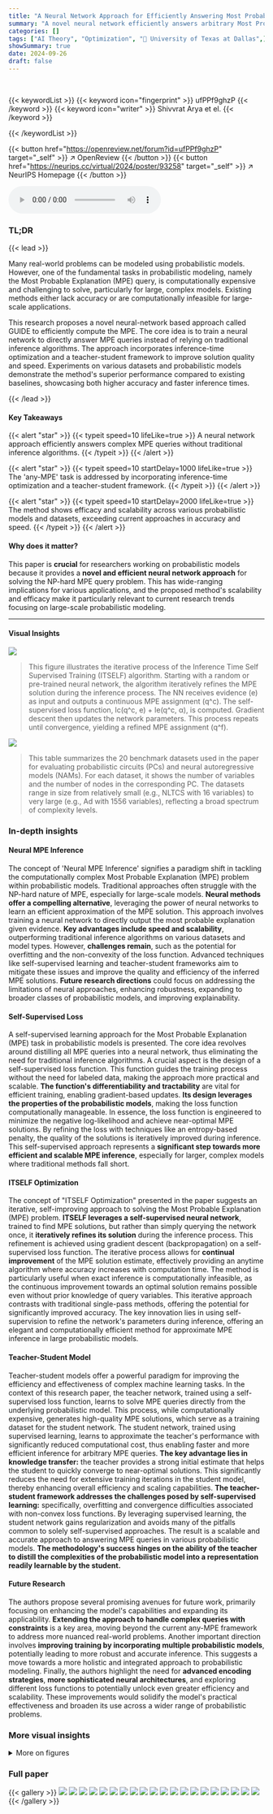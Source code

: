 ```yaml
---
title: "A Neural Network Approach for Efficiently Answering Most Probable Explanation Queries in Probabilistic Models"
summary: "A novel neural network efficiently answers arbitrary Most Probable Explanation (MPE) queries in large probabilistic models, eliminating the need for slow inference algorithms."
categories: []
tags: ["AI Theory", "Optimization", "🏢 University of Texas at Dallas",]
showSummary: true
date: 2024-09-26
draft: false
---
```


<br>

{{< keywordList >}}
{{< keyword icon="fingerprint" >}} ufPPf9ghzP {{< /keyword >}}
{{< keyword icon="writer" >}} Shivvrat Arya et el. {{< /keyword >}}
 
{{< /keywordList >}}

{{< button href="https://openreview.net/forum?id=ufPPf9ghzP" target="_self" >}}
↗ OpenReview
{{< /button >}}
{{< button href="https://neurips.cc/virtual/2024/poster/93258" target="_self" >}}
↗ NeurIPS Homepage
{{< /button >}}


<audio controls>
    <source src="https://ai-paper-reviewer.com/ufPPf9ghzP/podcast.wav" type="audio/wav">
    Your browser does not support the audio element.
</audio>


### TL;DR


{{< lead >}}

Many real-world problems can be modeled using probabilistic models. However, one of the fundamental tasks in probabilistic modeling, namely the Most Probable Explanation (MPE) query, is computationally expensive and challenging to solve, particularly for large, complex models.  Existing methods either lack accuracy or are computationally infeasible for large-scale applications.

This research proposes a novel neural-network based approach called GUIDE to efficiently compute the MPE.  The core idea is to train a neural network to directly answer MPE queries instead of relying on traditional inference algorithms. The approach incorporates inference-time optimization and a teacher-student framework to improve solution quality and speed.  Experiments on various datasets and probabilistic models demonstrate the method's superior performance compared to existing baselines, showcasing both higher accuracy and faster inference times.

{{< /lead >}}


#### Key Takeaways

{{< alert "star" >}}
{{< typeit speed=10 lifeLike=true >}} A neural network approach efficiently answers complex MPE queries without traditional inference algorithms. {{< /typeit >}}
{{< /alert >}}

{{< alert "star" >}}
{{< typeit speed=10 startDelay=1000 lifeLike=true >}} The 'any-MPE' task is addressed by incorporating inference-time optimization and a teacher-student framework. {{< /typeit >}}
{{< /alert >}}

{{< alert "star" >}}
{{< typeit speed=10 startDelay=2000 lifeLike=true >}} The method shows efficacy and scalability across various probabilistic models and datasets, exceeding current approaches in accuracy and speed. {{< /typeit >}}
{{< /alert >}}

#### Why does it matter?
This paper is **crucial** for researchers working on probabilistic models because it provides a **novel and efficient neural network approach** for solving the NP-hard MPE query problem. This has wide-ranging implications for various applications, and the proposed method's scalability and efficacy make it particularly relevant to current research trends focusing on large-scale probabilistic modeling.

------
#### Visual Insights



![](https://ai-paper-reviewer.com/ufPPf9ghzP/figures_4_1.jpg)

> This figure illustrates the iterative process of the Inference Time Self Supervised Training (ITSELF) algorithm. Starting with a random or pre-trained neural network, the algorithm iteratively refines the MPE solution during the inference process.  The NN receives evidence (e) as input and outputs a continuous MPE assignment (q^c). The self-supervised loss function, lc(q^c, e) + le(q^c, α), is computed. Gradient descent then updates the network parameters.  This process repeats until convergence, yielding a refined MPE assignment (q^f).





![](https://ai-paper-reviewer.com/ufPPf9ghzP/tables_14_1.jpg)

> This table summarizes the 20 benchmark datasets used in the paper for evaluating probabilistic circuits (PCs) and neural autoregressive models (NAMs).  For each dataset, it shows the number of variables and the number of nodes in the corresponding PC.  The datasets range in size from relatively small (e.g., NLTCS with 16 variables) to very large (e.g., Ad with 1556 variables), reflecting a broad spectrum of complexity levels.





### In-depth insights


#### Neural MPE Inference
The concept of 'Neural MPE Inference' signifies a paradigm shift in tackling the computationally complex Most Probable Explanation (MPE) problem within probabilistic models.  Traditional approaches often struggle with the NP-hard nature of MPE, especially for large-scale models.  **Neural methods offer a compelling alternative**, leveraging the power of neural networks to learn an efficient approximation of the MPE solution.  This approach involves training a neural network to directly output the most probable explanation given evidence.  **Key advantages include speed and scalability**, outperforming traditional inference algorithms on various datasets and model types.  However, **challenges remain**, such as the potential for overfitting and the non-convexity of the loss function.  Advanced techniques like self-supervised learning and teacher-student frameworks aim to mitigate these issues and improve the quality and efficiency of the inferred MPE solutions.  **Future research directions** could focus on addressing the limitations of neural approaches, enhancing robustness, expanding to broader classes of probabilistic models, and improving explainability.

#### Self-Supervised Loss
A self-supervised learning approach for the Most Probable Explanation (MPE) task in probabilistic models is presented.  The core idea revolves around distilling all MPE queries into a neural network, thus eliminating the need for traditional inference algorithms. A crucial aspect is the design of a self-supervised loss function. This function guides the training process without the need for labeled data, making the approach more practical and scalable.  **The function's differentiability and tractability** are vital for efficient training, enabling gradient-based updates.  **Its design leverages the properties of the probabilistic models**, making the loss function computationally manageable.  In essence, the loss function is engineered to minimize the negative log-likelihood and achieve near-optimal MPE solutions.  By refining the loss with techniques like an entropy-based penalty, the quality of the solutions is iteratively improved during inference. This self-supervised approach represents a **significant step towards more efficient and scalable MPE inference**, especially for larger, complex models where traditional methods fall short.

#### ITSELF Optimization
The concept of "ITSELF Optimization" presented in the paper suggests an iterative, self-improving approach to solving the Most Probable Explanation (MPE) problem.  **ITSELF leverages a self-supervised neural network**, trained to find MPE solutions, but rather than simply querying the network once, it **iteratively refines its solution** during the inference process. This refinement is achieved using gradient descent (backpropagation) on a self-supervised loss function.  The iterative process allows for **continual improvement** of the MPE solution estimate, effectively providing an anytime algorithm where accuracy increases with computation time. The method is particularly useful when exact inference is computationally infeasible, as the continuous improvement towards an optimal solution remains possible even without prior knowledge of query variables.  This iterative approach contrasts with traditional single-pass methods, offering the potential for significantly improved accuracy. The key innovation lies in using self-supervision to refine the network's parameters during inference, offering an elegant and computationally efficient method for approximate MPE inference in large probabilistic models.

#### Teacher-Student Model
Teacher-student models offer a powerful paradigm for improving the efficiency and effectiveness of complex machine learning tasks.  In the context of this research paper, the teacher network, trained using a self-supervised loss function, learns to solve MPE queries directly from the underlying probabilistic model. This process, while computationally expensive, generates high-quality MPE solutions, which serve as a training dataset for the student network. The student network, trained using supervised learning, learns to approximate the teacher's performance with significantly reduced computational cost, thus enabling faster and more efficient inference for arbitrary MPE queries.  **The key advantage lies in knowledge transfer:** the teacher provides a strong initial estimate that helps the student to quickly converge to near-optimal solutions. This significantly reduces the need for extensive training iterations in the student model, thereby enhancing overall efficiency and scaling capabilities.  **The teacher-student framework addresses the challenges posed by self-supervised learning:** specifically, overfitting and convergence difficulties associated with non-convex loss functions. By leveraging supervised learning, the student network gains regularization and avoids many of the pitfalls common to solely self-supervised approaches. The result is a scalable and accurate approach to answering MPE queries in various probabilistic models. **The methodology's success hinges on the ability of the teacher to distill the complexities of the probabilistic model into a representation readily learnable by the student.**

#### Future Research
The authors propose several promising avenues for future work, primarily focusing on enhancing the model's capabilities and expanding its applicability.  **Extending the approach to handle complex queries with constraints** is a key area, moving beyond the current any-MPE framework to address more nuanced real-world problems.  Another important direction involves **improving training by incorporating multiple probabilistic models**, potentially leading to more robust and accurate inference.  This suggests a move towards a more holistic and integrated approach to probabilistic modeling.  Finally, the authors highlight the need for **advanced encoding strategies**, **more sophisticated neural architectures**, and exploring different loss functions to potentially unlock even greater efficiency and scalability.  These improvements would solidify the model's practical effectiveness and broaden its use across a wider range of probabilistic problems.


### More visual insights

<details>
<summary>More on figures
</summary>


![](https://ai-paper-reviewer.com/ufPPf9ghzP/figures_7_1.jpg)

> This contingency table summarizes the performance comparison between different MPE methods (MAX, ML, Seq, SSMP, GUIDE, SSMP+ITSELF, GUIDE+ITSELF) across various probabilistic models (PCs, NAMs, PGMs). Each cell (i, j) indicates how often method i outperformed method j in terms of average log-likelihood scores over 120 test datasets.  Darker blue shades signify frequent wins for the row method, while darker red shades indicate more wins for the column method. The results visually demonstrate the effectiveness of the proposed ITSELF inference strategy, particularly when combined with the GUIDE training approach.


![](https://ai-paper-reviewer.com/ufPPf9ghzP/figures_7_2.jpg)

> This figure presents contingency tables that compare the performance of different MPE (Most Probable Explanation) methods across various probabilistic models (PMs). The rows represent different methods, including polynomial-time baselines (MAX, ML, Seq) and the neural network-based methods proposed in the paper (SSMP, GUIDE, SSMP+ITSELF, GUIDE+ITSELF). The columns also represent different methods. Each cell (i, j) in a table shows how often (out of 120) method i outperformed method j based on average log-likelihood scores. A darker shade indicates a higher frequency of method i outperforming method j. The figure contains four sub-figures (a, b, c, d), each focusing on a specific type of probabilistic model: (a) Probabilistic Circuits (PCs), (b) PCs with Hill Climbing, (c) Neural Autoregressive Models (NAMs), and (d) Probabilistic Graphical Models (PGMs).


![](https://ai-paper-reviewer.com/ufPPf9ghzP/figures_7_3.jpg)

> This figure presents a comparison of different methods for solving the Most Probable Explanation (MPE) task across various probabilistic models (PMs).  It shows contingency tables visualizing the frequency with which each method outperforms others in terms of log-likelihood scores. The PMs include Probabilistic Circuits (PCs), Neural Autoregressive Models (NAMs), and Probabilistic Graphical Models (PGMs).  The methods being compared are various baselines along with the proposed methods (SSMP, GUIDE, ITSELF) for solving the MPE problem. Darker blue shades indicate that a given method in a row frequently outperforms the method in the corresponding column, while darker red shades suggest the opposite.


![](https://ai-paper-reviewer.com/ufPPf9ghzP/figures_8_1.jpg)

> This figure presents two heatmaps visualizing the percentage difference in mean log-likelihood scores between the proposed GUIDE + ITSELF method and the MAX baseline across various datasets and query ratios. The top heatmap shows results for Probabilistic Circuits (PCs), while the bottom heatmap shows results for Neural Autoregressive Models (NAMs). Each cell in the heatmaps represents the percentage difference calculated as 100 * (ll_nn - ll_max) / |ll_max|, where ll_nn is the mean log-likelihood score of GUIDE + ITSELF, and ll_max is the mean log-likelihood score of the MAX baseline. Green cells indicate that GUIDE + ITSELF outperforms MAX. Darker shades of green represent larger performance gains.


![](https://ai-paper-reviewer.com/ufPPf9ghzP/figures_8_2.jpg)

> This figure presents two heatmaps visualizing the percentage difference in mean log-likelihood (LL) scores between the proposed GUIDE+ITSELF method and the MAX baseline for Probabilistic Circuits (PCs) and Neural Autoregressive Models (NAMs).  The x-axis represents the query ratio, and the y-axis shows various datasets. Green cells indicate datasets where GUIDE+ITSELF outperforms MAX, while darker shades of green correspond to larger performance gains. The top heatmap displays results for PCs, and the bottom heatmap displays results for NAMs.


![](https://ai-paper-reviewer.com/ufPPf9ghzP/figures_16_1.jpg)

> This figure shows the negative log-likelihood (NLL) loss across different iterations of the ITSELF algorithm for Neural Autoregressive Models (NAMs) on the DNA dataset with a query ratio of 0.5.  Different lines represent different pre-trained models: Random (with and without 1 layer), SSMP (with and without 1 layer), and GUIDE (with and without 1 layer). The left panel displays the overall loss curve for all 1000 iterations. The right panel shows zoomed-in views of the first 200 iterations and the last 200 iterations, highlighting the convergence behavior of different models. The purpose is to demonstrate the impact of different pre-training methods on the performance of ITSELF in refining the MPE solution over time.


![](https://ai-paper-reviewer.com/ufPPf9ghzP/figures_16_2.jpg)

> This figure analyzes the performance of ITSELF (Inference Time Self-Supervised Training) across various pre-trained models for Neural Autoregressive Models (NAMs) on the DNA dataset with a query ratio of 0.9.  It shows how the negative log-likelihood loss changes over 1000 ITSELF iterations.  Different lines represent different pre-training methods: Random (with and without one hidden layer), SSMP (supervised and self-supervised), and GUIDE (teacher-student).  The subplots provide zoomed-in views of the loss curves during the initial and final 200 iterations for better understanding.  The purpose is to demonstrate the effectiveness of different pre-training methods on the convergence behavior and final loss value of ITSELF.


![](https://ai-paper-reviewer.com/ufPPf9ghzP/figures_16_3.jpg)

> This figure visualizes the performance of the ITSELF algorithm across various pre-trained models (random, SSMP, and GUIDE) for Neural Autoregressive Models (NAMs) on the DNA dataset with a query ratio of 0.9.  The main plot shows the negative log-likelihood loss over 1000 iterations of ITSELF. The zoomed-in plots on the right illustrate the convergence behavior in the initial and final 200 iterations.  Different lines represent different model initializations and architectures (LR represents Logistic Regression). The goal is to demonstrate the effect of different pre-training methods on the convergence speed and final loss achieved by ITSELF.


![](https://ai-paper-reviewer.com/ufPPf9ghzP/figures_17_1.jpg)

> This figure displays the negative log-likelihood (NLL) loss values over 1000 iterations of the ITSELF algorithm for different pre-trained models applied to the RCV-1 dataset. The models used are trained with either supervised learning (GUIDE) or self-supervised learning (SSMP) and have 1 or 3 hidden layers. In addition to the models with pre-training, results for the randomly initialized models are also shown.  The plot shows the significant impact of pre-training methods (GUIDE and SSMP) on improving the results of the algorithm's convergence to a lower loss compared to a randomly initialized model.


![](https://ai-paper-reviewer.com/ufPPf9ghzP/figures_17_2.jpg)

> The figure shows the results of applying the ITSELF algorithm (Inference Time Self Supervised Training) on the RCV-1 dataset with a query ratio of 0.5. Different pre-trained models (Random, SSMP, GUIDE) were used as initializations for the network. The x-axis represents the number of iterations, while the y-axis shows the negative log-likelihood (NLL) loss. The plot visually compares the convergence speed and final NLL loss achieved by each model. The zoomed-in plots emphasize the behavior in the early and late stages of training.


![](https://ai-paper-reviewer.com/ufPPf9ghzP/figures_17_3.jpg)

> This figure presents a detailed analysis of the ITSELF (Inference Time Self-Supervised Training) loss across various pre-trained models for Neural Autoregressive Models (NAMs) on the RCV-1 dataset.  The x-axis represents the number of ITSELF iterations, and the y-axis shows the negative log-likelihood (NLL) score.  Different lines represent different pre-training methods (Random, SSMP, GUIDE) combined with different numbers of neural network layers (LR indicating Logistic Regression). The main plot shows the overall loss during ITSELF iterations, while the inset shows the zoomed-in loss at both the beginning and the end of iterations.  This visualization aids in comparing the convergence behaviors and the final loss values achieved by different pre-training methods.


![](https://ai-paper-reviewer.com/ufPPf9ghzP/figures_18_1.jpg)

> This figure illustrates the performance of the ITSELF algorithm across different pre-trained models for Neural Autoregressive Models (NAMs) on the Reuters-52 dataset with a query ratio of 0.9.  The x-axis represents the number of ITSELF iterations, and the y-axis shows the negative log-likelihood (NLL) score. Lower NLL scores indicate better model performance.  The plot shows the loss curves for models initialized randomly (with and without additional layers) and models pre-trained using SSMP and GUIDE (again with and without additional layers).  The zoomed-in plots at the lower right show the loss convergence behaviour in the early and later stages of training.


![](https://ai-paper-reviewer.com/ufPPf9ghzP/figures_18_2.jpg)

> The figure shows the negative log-likelihood loss values over 1000 iterations of the ITSELF algorithm for PCs on the Reuters-52 dataset with a query ratio of 0.9.  Multiple lines represent different model initializations: random initialization with logistic regression (Random, LR), random initialization with varying numbers of neural network hidden layers (Random, NN-1, -2, -3 layers), self-supervised training with logistic regression (SSMP, LR), self-supervised training with varying numbers of neural network hidden layers (SSMP, NN-1, -2, -3 layers), guided iterative dual learning with logistic regression (GUIDE, LR), and guided iterative dual learning with varying numbers of neural network hidden layers (GUIDE, NN-1, -2, -3 layers). The plot helps visualize how different initialization methods affect the convergence speed and final loss achieved by ITSELF.


![](https://ai-paper-reviewer.com/ufPPf9ghzP/figures_18_3.jpg)

> This figure presents a detailed analysis of the ITSELF (Inference Time Self-Supervised Training) loss across various pre-trained models for Probabilistic Circuits (PCs) on the Reuters-52 dataset with a query ratio of 0.9.  The plot displays the negative log-likelihood (NLL) loss over 1000 iterations of ITSELF.  Multiple lines represent different model initializations: Random (with and without layer-wise training), SSMP (Self-Supervised MPE in PCs), and GUIDE (Guided Iterative Dual Learning with Self-supervised Teacher).  The subplots provide zoomed-in views of the initial and final 200 iterations to highlight the convergence behavior of each method.


![](https://ai-paper-reviewer.com/ufPPf9ghzP/figures_19_1.jpg)

> This figure shows the analysis of the ITSELF loss across different pre-trained models for Neural Autoregressive Models (NAMs) on the DNA dataset with a query ratio of 0.5.  The x-axis represents the number of ITSELF iterations, and the y-axis represents the negative log-likelihood (NLL) score.  Lower NLL scores indicate better performance. The plot shows the performance of models initialized with random parameters, SSMP, and GUIDE.  Each model is tested with two different neural network architectures, one with a single hidden layer and another with a single linear layer for comparison.


![](https://ai-paper-reviewer.com/ufPPf9ghzP/figures_19_2.jpg)

> The figure shows the negative log-likelihood loss for different neural network models trained with various initialization methods (random, SSMP, GUIDE) on the DNA dataset with a query ratio of 0.9.  Each line represents a different initialization method and network architecture (LR: Logistic Regression, NN-1 layers: Neural Network with one hidden layer). The x-axis shows the number of ITSELF iterations, while the y-axis shows the loss.  The zoomed-in sections highlight the initial and final phases of training to better visualize the convergence behavior of different models.  The plot demonstrates the efficacy and scalability of the approach using self-supervised loss.


![](https://ai-paper-reviewer.com/ufPPf9ghzP/figures_19_3.jpg)

> The figure shows the analysis of ITSELF loss across various pre-trained models for PCs on the Netflix dataset at a query ratio of 0.9. The x-axis represents the number of iterations, while the y-axis represents the negative log-likelihood (NLL) score. Different colored lines represent the different models trained using various methods such as random initialization, SSMP, and GUIDE, each with and without using 1 layer neural networks. The zoomed in plots for iterations 0-200 and 900-1000 are also shown. The graph helps in comparing performance of different models and training methods based on the convergence speed and loss values.


![](https://ai-paper-reviewer.com/ufPPf9ghzP/figures_20_1.jpg)

> The figure shows the loss curves obtained by applying ITSELF (Inference Time Self-Supervised Training) with different pre-trained models for PCs on the WebKB dataset with a query ratio of 0.1. The pre-trained models used are Random, SSMP, and GUIDE, each with and without an additional hidden layer. The plot shows the negative log-likelihood loss over 1000 iterations. In the zoomed in plots, the loss curves are very close for iterations 900-1000, and GUIDE, LR achieves better performance compared to others.


![](https://ai-paper-reviewer.com/ufPPf9ghzP/figures_20_2.jpg)

> This figure analyzes the performance of the ITSELF algorithm across different pre-trained models (Random, SSMP, and GUIDE) for Neural Autoregressive Models (NAMs) on the WebKB dataset with a query ratio of 0.5.  The x-axis represents the number of ITSELF iterations, and the y-axis shows the negative log-likelihood (NLL) score. Lower NLL scores indicate better model performance. The figure shows that models pre-trained using GUIDE generally converge to a lower loss compared to other models, demonstrating its effectiveness in improving the initialization point for ITSELF.  The zoomed-in plots for both early and later iterations showcase this difference in performance.


![](https://ai-paper-reviewer.com/ufPPf9ghzP/figures_20_3.jpg)

> The figure shows the negative log-likelihood loss values over 1000 ITSELF iterations for PCs on the WebKB dataset with a query ratio of 0.5.  Multiple lines represent different model pre-training methods (Random, SSMP, GUIDE) and whether or not a single or multiple hidden layers were used. The plot allows for a comparison of the convergence speed and final loss values across various initialization strategies.


![](https://ai-paper-reviewer.com/ufPPf9ghzP/figures_21_1.jpg)

> This figure displays the negative log-likelihood loss (NLL) over 1000 iterations of ITSELF for different pre-trained models on the DNA dataset.  The query ratio is 0.5. The models were pre-trained using random initialization, SSMP, and GUIDE, each with different numbers of layers. The subplots provide zoomed-in views on the first 200 and last 200 iterations.  The results showcase the impact of different pre-training methods on the convergence rate and final loss achieved during the ITSELF optimization process.


![](https://ai-paper-reviewer.com/ufPPf9ghzP/figures_21_2.jpg)

> The figure shows the loss curves of ITSELF across various pre-trained models for Neural Autoregressive Models (NAMs) on the DNA dataset at a query ratio of 0.9.  It compares different initialization methods (Random, SSMP, GUIDE) with and without an additional layer in the NN architecture. The plot illustrates the negative log likelihood (NLL) loss over 1000 iterations of ITSELF. The zoomed-in subplots highlight the initial and final 200 iterations of the loss convergence. This allows a detailed analysis of convergence behavior for each initialization strategy and helps understand the effect of the added NN layer on the optimization process.


![](https://ai-paper-reviewer.com/ufPPf9ghzP/figures_21_3.jpg)

> The figure shows the results of applying the ITSELF algorithm to various pre-trained models for Probabilistic Circuits (PCs) on the Audio dataset.  The x-axis represents the number of iterations of the ITSELF algorithm, and the y-axis represents the negative log-likelihood (NLL) score, a measure of model performance. Different lines represent different pre-trained models, each with various numbers of hidden layers and using different training methods (Random, SSMP, GUIDE). The plot helps visualize the convergence behavior of each model during the inference-time optimization process.  The goal is to observe how quickly and effectively each model converges to a low NLL score (indicating improved MPE solution accuracy). The zoomed-in subplots offer greater detail during the initial and final phases of the optimization process.


![](https://ai-paper-reviewer.com/ufPPf9ghzP/figures_22_1.jpg)

> This figure analyzes the performance of the ITSELF algorithm (Inference Time Self-Supervised Training) for PCs on the DNA dataset with a query ratio of 0.5. It compares the loss across different pre-trained models: Random (with and without additional layers), SSMP (Self-Supervised MPE in PCs, with and without additional layers), and GUIDE (Guided Iterative Dual Learning with Self-supervised Teacher, with and without additional layers). The x-axis represents the number of ITSELF iterations, and the y-axis represents the negative log-likelihood (NLL) score. Lower NLL scores indicate better model performance. The figure shows the loss curves for each model, allowing for a comparison of their convergence behavior and final performance.


![](https://ai-paper-reviewer.com/ufPPf9ghzP/figures_22_2.jpg)

> The figure shows the negative log-likelihood loss for different pre-trained models (random, SSMP, and GUIDE) on the Netflix dataset with a query ratio of 0.7. Each line represents a different model architecture and training method. The x-axis represents the number of ITSELF iterations, and the y-axis represents the negative log-likelihood score.  The plot includes zoomed-in views of the loss for both early and late iterations, illustrating the convergence behavior of different initialization strategies. Lower NLL scores are better.


![](https://ai-paper-reviewer.com/ufPPf9ghzP/figures_22_3.jpg)

> The figure shows the Negative Log Likelihood (NLL) scores over 1000 iterations of the ITSELF algorithm for PCs on the Netflix dataset with a query ratio of 0.9.  Different lines represent different model initialization strategies, including random initialization with and without one hidden layer, SSMP (Self-Supervised learning based MMAP solver for PCs) pre-training with and without one hidden layer, and GUIDE (GUided Iterative Dual LEarning with Self-supervised Teacher) pre-training with and without one hidden layer. The plot allows for a comparison of the convergence behavior of different model training methods, and demonstrates how the various initialization methods affect the starting point and speed of convergence of the ITSELF algorithm.


![](https://ai-paper-reviewer.com/ufPPf9ghzP/figures_23_1.jpg)

> The figure shows the negative log-likelihood loss values over 1000 iterations of the ITSELF algorithm for different pre-trained models (random, SSMP, and GUIDE) on the Netflix dataset with a query ratio of 0.9.  The loss values represent the quality of MPE solutions obtained at each iteration using a neural network with one hidden layer. The plot includes zoomed-in sections for the initial and final 200 iterations to show details of the loss convergence behavior. The results highlight how the choice of pre-training affects the loss convergence during the inference optimization process.


![](https://ai-paper-reviewer.com/ufPPf9ghzP/figures_23_2.jpg)

> The figure illustrates the convergence behavior of the ITSELF algorithm across different pre-trained models (Random, SSMP, and GUIDE) for Neural Autoregressive Models (NAMs) on the Netflix dataset with a query ratio of 0.7.  It shows how the negative log-likelihood loss decreases over 1000 iterations.  The different lines represent different model initializations, demonstrating the impact of pre-training on the efficiency and effectiveness of ITSELF.


![](https://ai-paper-reviewer.com/ufPPf9ghzP/figures_23_3.jpg)

> The figure shows the result of applying the ITSELF algorithm for different pre-trained models on the Netflix dataset with a query ratio of 0.9.  The plot illustrates the negative log-likelihood loss across 1000 iterations of the ITSELF optimization.  Different lines represent different model initializations: random with linear regression, random with a neural network of 1 layer, SSMP pre-trained with linear regression, SSMP pre-trained with a neural network of 1 layer, GUIDE pre-trained with linear regression and GUIDE pre-trained with a neural network of 1 layer. The plot shows how the loss converges for each initialization method, with a focus on the difference between self-supervised (SSMP) and teacher-student (GUIDE) pre-training methods.


![](https://ai-paper-reviewer.com/ufPPf9ghzP/figures_24_1.jpg)

> The figure displays the analysis of ITSELF loss across various pre-trained models for Probabilistic Circuits (PCs) on the DNA dataset at a query ratio of 0.1.  It shows the negative log-likelihood (NLL) score plotted against the number of iterations. Multiple lines represent different model initializations (Random, SSMP, GUIDE) and network architectures (LR, 1-3 layers). The plot illustrates how the loss converges over iterations for each model, demonstrating the effectiveness of the ITSELF optimization technique for different model initializations and architectures. A zoomed-in portion provides a clearer view of the loss convergence in the later iterations.


![](https://ai-paper-reviewer.com/ufPPf9ghzP/figures_24_2.jpg)

> The figure shows the analysis of ITSELF loss across various pre-trained models for PCs on the DNA dataset at a query ratio of 0.3.  It displays the negative log-likelihood (NLL) score on the y-axis versus the number of iterations on the x-axis. Multiple lines represent different pre-training methods (Random, SSMP, GUIDE), each with different numbers of layers in the neural network architecture. The plot illustrates how each model's loss decreases over the iterations of ITSELF (Inference Time Self Supervised Training). The zoomed in plots in the right panel show the detailed performance in early and late stages of the ITSELF iterations.


![](https://ai-paper-reviewer.com/ufPPf9ghzP/figures_25_1.jpg)

> This figure displays the negative log-likelihood loss values over 1000 iterations of ITSELF for different pre-trained models on the DNA dataset with a query ratio of 0.5.  The models are categorized by pre-training method (Random, SSMP, GUIDE) and number of layers in the neural network architecture. The plot shows how the loss changes with each iteration of the ITSELF algorithm, indicating the convergence behavior of each model. It demonstrates the impact of pre-training strategies (Random, Self-Supervised, and Teacher-Student) and network architectures on the optimization process of ITSELF.


![](https://ai-paper-reviewer.com/ufPPf9ghzP/figures_25_2.jpg)

> The figure shows the performance of ITSELF (Inference Time Self-Supervised Training) across various pre-trained models for Probabilistic Circuits (PCs) on the DNA dataset with a query ratio of 0.5.  The x-axis represents the number of ITSELF iterations, and the y-axis represents the negative log-likelihood (NLL) score. Lower NLL scores indicate better performance.  The plot compares different initialization methods: random initialization with and without different numbers of hidden layers in the neural network, as well as models pre-trained using SSMP (Self-Supervised MPE for PCs) and GUIDE (Guided Iterative Dual Learning with Self-supervised Teacher). The plot visually demonstrates how the different initialization methods impact the convergence speed and final NLL score achieved by ITSELF during inference.


![](https://ai-paper-reviewer.com/ufPPf9ghzP/figures_25_3.jpg)

> This figure shows the result of applying the ITSELF algorithm to various pre-trained models for Probabilistic Circuits (PCs) on the DNA dataset with a query ratio of 0.9.  The x-axis represents the number of iterations of the ITSELF algorithm, and the y-axis shows the negative log-likelihood (NLL) score, a measure of model accuracy. Different lines represent different pre-training methods (Random, SSMP, GUIDE) and different network architectures (LR, NN with 1-3 layers).  The plots showcase how different initialization strategies impact convergence speed and final loss values.


![](https://ai-paper-reviewer.com/ufPPf9ghzP/figures_26_1.jpg)

> The figure shows the negative log-likelihood loss values over 1000 iterations of the ITSELF algorithm for various pre-trained models on the RCV-1 dataset with a query ratio of 0.1. The models include those initialized randomly (with and without using neural networks with varying numbers of layers), those pre-trained using the SSMP method, and those pre-trained using the GUIDE method.  The plot allows one to visualize and compare the convergence behavior of different initialization strategies in terms of achieving lower loss values (better performance) during the inference process. The zoomed-in plots highlight the convergence behavior during the initial (0-200 iterations) and final (900-1000 iterations) stages of the ITSELF inference process.


![](https://ai-paper-reviewer.com/ufPPf9ghzP/figures_26_2.jpg)

> The figure displays the negative log-likelihood loss across 1000 ITSELF iterations for different pre-trained models on the RCV-1 dataset with a query ratio of 0.3.  Each line represents a different model, showing the convergence of the loss function over time for various initialization strategies (Random, SSMP, GUIDE). The plots are split into three parts, the main plot shows the entire training process; while the smaller plots zoom into the start and end of the training, respectively, illustrating the behavior of the models at various stages of learning.


![](https://ai-paper-reviewer.com/ufPPf9ghzP/figures_26_3.jpg)

> This figure shows the negative log-likelihood loss across iterations of ITSELF for various pre-trained models (Random, SSMP, GUIDE) applied to NAMs on the DNA dataset with a query ratio of 0.5.  The plot demonstrates how the loss changes as the model iteratively refines the MPE solution using inference-time self-supervised training (ITSELF). The different lines represent the performance of different pre-training strategies and network architectures (using linear regression or neural networks with varying numbers of layers).  The zoomed-in sub-plots offer a detailed view of the initial and final iterations, highlighting the convergence behavior of each approach.


![](https://ai-paper-reviewer.com/ufPPf9ghzP/figures_27_1.jpg)

> This figure shows the results of applying the Inference Time Self Supervised Training (ITSELF) algorithm to different pre-trained models for Probabilistic Circuits (PCs) on the DNA dataset.  The x-axis represents the number of ITSELF iterations, and the y-axis shows the negative log-likelihood loss. Different colored lines represent different pre-training methods (random initialization, SSMP, and GUIDE) and different network architectures (varying number of layers). The smaller zoomed plots on the right show the initial and later stages of the loss curves, highlighting convergence trends. This helps illustrate how different pre-training methods impact the speed and efficiency of achieving low loss in the ITSELF optimization.


![](https://ai-paper-reviewer.com/ufPPf9ghzP/figures_27_2.jpg)

> The figure shows the analysis of ITSELF loss across various pre-trained models for PCs on the DNA dataset at a query ratio of 0.9.  The plot shows how the negative log-likelihood (NLL) loss changes over 1000 ITSELF iterations.  The different lines represent different model training methods, such as using random initialization, SSMP (Self-Supervised MPE solver for PCs), and GUIDE (Guided Iterative Dual LEarning with Self-supervised Teacher).  The subplots zoom into the first 200 and last 200 iterations to show details of convergence behavior. The plot provides a visual comparison of different training methods' impact on the MPE task performance, specifically focusing on loss convergence within the ITSELF iterative optimization.


![](https://ai-paper-reviewer.com/ufPPf9ghzP/figures_27_3.jpg)

> This figure presents a detailed analysis of the ITSELF (Inference Time Self-Supervised Training) loss across various pre-trained models for Probabilistic Circuits (PCs) on the Reuters-52 dataset at a query ratio of 0.9.  The plot shows the negative log-likelihood loss (NLL) over 1000 iterations for different model initializations: random initialization with and without different numbers of hidden layers (1,2,3), SSMP (Self-Supervised MPE task) pre-training with different numbers of hidden layers, and GUIDE (Guided Iterative Dual Learning) pre-training with different numbers of hidden layers.  The zoomed-in insets highlight the behavior of the models in the early and later iterations of the training process. This helps in understanding the convergence speed and stability of different methods under various training initializations.


![](https://ai-paper-reviewer.com/ufPPf9ghzP/figures_28_1.jpg)

> This figure displays the negative log-likelihood loss values for different model initialization methods across 1000 ITSELF iterations.  The x-axis represents the number of iterations, and the y-axis shows the negative log-likelihood loss.  The plot shows that the models pre-trained with the proposed GUIDE method tend to converge faster and to lower loss values compared to those initialized randomly or using the SSMP approach. The zoomed-in insets highlight the initial iterations and final convergence behavior for each training method. 


![](https://ai-paper-reviewer.com/ufPPf9ghzP/figures_28_2.jpg)

> The figure shows the Negative Log Likelihood (NLL) scores over 1000 iterations of ITSELF for different pre-trained models on the Reuters-52 dataset with a query ratio of 0.9.  The models include those with random initialization, pre-trained using SSMP (self-supervised learning), and pre-trained using GUIDE (a teacher-student approach).  Different numbers of hidden layers (1, 2, and 3) are also shown for the neural network models. The plot illustrates how the loss converges over time for each model, providing insight into their training and optimization effectiveness.


![](https://ai-paper-reviewer.com/ufPPf9ghzP/figures_28_3.jpg)

> The figure visualizes the performance of the ITSELF algorithm across different pre-trained models for PCs on the Reuters-52 dataset with a query ratio of 0.9.  It shows how the negative log-likelihood loss changes over 1000 iterations of ITSELF, comparing the performance of models initialized randomly, with SSMP (Self-Supervised MPE), and with GUIDE (Guided Iterative Dual Learning).  Different line colors represent models trained with varying numbers of layers (1-3) within the neural network architecture.


![](https://ai-paper-reviewer.com/ufPPf9ghzP/figures_29_1.jpg)

> This figure shows the negative log-likelihood loss for different PC models across 1000 iterations of ITSELF optimization.  The models used include those initialized with various training methods: Random, SSMP, and GUIDE, and each with different numbers of hidden layers (1, 2, or 3). The plot shows the convergence behavior of the models under ITSELF, illustrating how different initialization strategies affect the optimization process and final loss.  The x-axis represents the number of iterations, and the y-axis represents the negative log-likelihood loss. The smaller losses correspond to better solutions.


![](https://ai-paper-reviewer.com/ufPPf9ghzP/figures_29_2.jpg)

> This figure displays the negative log-likelihood loss over 1000 iterations of ITSELF for NAMs on the DNA dataset with a query ratio of 0.5.  Multiple lines represent different model initializations: random initialization with and without a single or multiple hidden layers;  SSMP-trained models (using Self-Supervised learning) with and without multiple layers; GUIDE-trained models (using both Self-Supervised and supervised learning) with and without multiple layers. The plot shows how the loss value changes during the iterative ITSELF optimization process for each initialization method, providing insight into their convergence behavior and the effectiveness of different pre-training strategies.


![](https://ai-paper-reviewer.com/ufPPf9ghzP/figures_29_3.jpg)

> This figure shows the negative log-likelihood (NLL) loss over 1000 iterations of ITSELF for different pre-trained models (random, SSMP, GUIDE) on the DNA dataset with a query ratio of 0.5.  The plot includes subplots showing the first 200 and last 200 iterations for a more detailed view.  The various lines represent different model types, including those trained with one, two, or three hidden layers, as well as those using learning rate reduction.


![](https://ai-paper-reviewer.com/ufPPf9ghzP/figures_30_1.jpg)

> The figure shows the results of the Inference Time Self Supervised Training (ITSELF) algorithm across various pre-trained models on the DNA dataset for Neural Autoregressive Models (NAMs) with a query ratio of 0.5. The x-axis represents the number of iterations and the y-axis represents the negative log-likelihood (NLL) score. The plot shows the training curves of six different models: three models were initialized randomly and trained with the self-supervised loss function; and three others were trained with supervised learning (GUIDE) before performing the self-supervised optimization. For both training methods, three different neural network architectures were considered: one-layer, two-layer, and three-layer models. The results demonstrate the effectiveness of the GUIDE pre-training method. The models pre-trained with GUIDE tend to have lower NLL scores than randomly initialized models, and converge faster to the optimal solution. 


![](https://ai-paper-reviewer.com/ufPPf9ghzP/figures_30_2.jpg)

> The figure shows the result of applying the ITSELF algorithm (Inference Time Self Supervised Training) to various pre-trained models for Neural Autoregressive Models (NAMs) on the Reuters-52 dataset.  The x-axis represents the number of ITSELF iterations, and the y-axis shows the negative log-likelihood (NLL) score.  Lower NLL scores indicate better solutions.  The different lines represent different initialization methods (random, SSMP, and GUIDE) and different NN architectures.  The plot illustrates the convergence of the ITSELF algorithm towards near-optimal MPE solutions from various starting points. The inset plots provide a zoomed-in view of the early and late iterations.


![](https://ai-paper-reviewer.com/ufPPf9ghzP/figures_30_3.jpg)

> This figure displays the negative log-likelihood (NLL) scores over 1000 ITSELF iterations for various pre-trained models on the Netflix dataset with a query ratio of 0.9.  Different lines represent different model training methods (random initialization, SSMP, and GUIDE) with varying numbers of hidden layers. The zoomed-in plots on the right show details of the loss curves for the initial 200 and the final 200 iterations.


![](https://ai-paper-reviewer.com/ufPPf9ghzP/figures_31_1.jpg)

> This figure displays the results of the Inference Time Self Supervised Training (ITSELF) algorithm for Probabilistic Circuits (PCs) on the WebKB dataset with a query ratio of 0.1.  The graph shows the negative log-likelihood loss across various pre-trained models (Random, SSMP, GUIDE) with different numbers of layers in the neural network. The purpose is to compare the loss values across different model initializations (random, SSMP, GUIDE) and different network architectures to demonstrate the efficacy of the ITSELF algorithm in converging to a near-optimal solution regardless of the initialization.  The zoomed-in portions provide more detail on initial and later stages of the optimization.


![](https://ai-paper-reviewer.com/ufPPf9ghzP/figures_31_2.jpg)

> This figure presents the results of the Inference Time Self Supervised Training (ITSELF) algorithm across various pre-trained models for Probabilistic Circuits (PCs) on the WebKB dataset, specifically focusing on a query ratio of 0.5. The plot shows the negative log-likelihood (NLL) loss against the number of iterations.  Different lines represent different model initialization strategies (random, SSMP, and GUIDE) with varying numbers of hidden layers (1, 2, or 3). The figure helps to compare the convergence speed and final loss achieved by these different initialization strategies and network architectures.  The zoomed-in plots (lower panels) provide a detailed look at the loss convergence during the early and later stages of the ITSELF process.


![](https://ai-paper-reviewer.com/ufPPf9ghzP/figures_31_3.jpg)

> This figure shows the negative log-likelihood loss across different training methods (Random, SSMP, GUIDE) and network architectures (LR, NN with 1, 2, or 3 layers) for PCs on the WebKB dataset at a query ratio of 0.1, using the ITSELF algorithm. The main plot displays the loss over 1000 iterations. The subplots provide a zoomed-in view of the first 200 and last 200 iterations, highlighting convergence behavior and loss stability for various models.


![](https://ai-paper-reviewer.com/ufPPf9ghzP/figures_32_1.jpg)

> The figure shows the negative log-likelihood loss values over 1000 iterations of the ITSELF algorithm for PCs on the WebKB dataset with a query ratio of 0.1. Different pre-trained models are used for initialization, namely, models trained with random initialization, SSMP, and GUIDE. Each model uses different numbers of hidden layers in its architecture. The plot clearly illustrates that the GUIDE pre-trained models consistently converge to lower loss values than others, demonstrating their superior performance in this specific scenario.


![](https://ai-paper-reviewer.com/ufPPf9ghzP/figures_32_2.jpg)

> This figure shows the results of the ITSELF algorithm, which iteratively refines the MPE solution during inference, for PCs on the Reuters-52 dataset with a query ratio of 0.9.  The plot displays the negative log likelihood loss across different training methods (Random, SSMP, GUIDE) and network architectures (LR, 1-3 hidden layers) over 1000 iterations. The zoomed-in subplots show the initial and final convergence behavior.  The figure demonstrates the different convergence rates and final loss values across methods highlighting the effect of pre-training and network architecture.


![](https://ai-paper-reviewer.com/ufPPf9ghzP/figures_32_3.jpg)

> The figure shows the results of the ITSELF algorithm (Inference Time Self-Supervised Training) applied to Neural Autoregressive Models (NAMs) on the DNA dataset with a query ratio of 0.5. The x-axis represents the number of iterations of the ITSELF algorithm, and the y-axis represents the negative log-likelihood (NLL) score.  Different colored lines represent various pre-trained models (Random, SSMP, and GUIDE) with different numbers of layers in the neural network architecture.  The zoomed-in plots show the convergence details during the initial and final stages of ITSELF's optimization.


![](https://ai-paper-reviewer.com/ufPPf9ghzP/figures_33_1.jpg)

> This figure displays the results of the Inference Time Self Supervised Training (ITSELF) algorithm's performance across different pre-trained models for Neural Autoregressive Models (NAMs) on the DNA dataset with a query ratio of 0.5.  The graph shows how the negative log likelihood (NLL) score changes over 1000 iterations of the ITSELF algorithm. The different lines represent different pre-training methods: random initialization with linear and 1-3 hidden layers, SSMP (Self-Supervised MPE) pre-training with linear and 1-3 hidden layers, and GUIDE pre-training with linear and 1-3 hidden layers.  The zoomed-in plots highlight the performance in the first and last 200 iterations, revealing convergence patterns and differences among methods.


![](https://ai-paper-reviewer.com/ufPPf9ghzP/figures_33_2.jpg)

> The figure shows the result of applying the ITSELF algorithm to Neural Autoregressive Models (NAMs) on the DNA dataset with a query ratio of 0.5.  Different initialization methods are compared: random initialization with different numbers of layers in the neural network, SSMP (Self-Supervised MPE), and GUIDE (Guided Iterative Dual Learning).  The plot shows the negative log likelihood (NLL) score over 1000 iterations of the ITSELF algorithm.  The zoomed in sections highlight the behaviour during the initial and final iterations.


![](https://ai-paper-reviewer.com/ufPPf9ghzP/figures_33_3.jpg)

> This figure shows the negative log-likelihood loss values for different pre-trained models (Random, SSMP, GUIDE) using various architectures (LR, NN with 1, 2, and 3 layers) during the ITSELF optimization process on the Reuters-52 dataset. The x-axis represents the number of iterations, and the y-axis shows the loss value.  The plot illustrates how the loss changes over iterations for different initialization methods and network complexities, allowing for comparison of convergence speed and final loss.


![](https://ai-paper-reviewer.com/ufPPf9ghzP/figures_34_1.jpg)

> The figure shows the negative log-likelihood loss values over 1000 iterations of ITSELF for PCs on the Audio dataset with a query ratio of 0.7.  Multiple lines represent different initialization strategies: random initialization with different numbers of layers in the neural network, SSMP (Self-Supervised MPE) initialization with various layer counts, and GUIDE (Guided Iterative Dual Learning with Self-Supervised Teacher) initialization with different layer counts.  The plot helps to illustrate the convergence behavior of ITSELF under different initialization schemes and layer depths. The subplots zoom in on the initial and final 200 iterations for a more detailed analysis of convergence patterns.


![](https://ai-paper-reviewer.com/ufPPf9ghzP/figures_34_2.jpg)

> This figure displays the negative log-likelihood loss across various pre-trained models for probabilistic circuits (PCs) on the Netflix dataset at a query ratio of 0.3.  The x-axis represents the number of ITSELF iterations, and the y-axis represents the negative log-likelihood loss. The plot shows the loss curves for different initialization methods: Random (with different numbers of layers), SSMP, and GUIDE. Each line represents a different model configuration.  The subplots offer a zoomed-in view of the loss during initial and final iterations of ITSELF.


![](https://ai-paper-reviewer.com/ufPPf9ghzP/figures_34_3.jpg)

> The figure shows the Negative Log Likelihood (NLL) loss for different PC models trained with various methods (random, SSMP, GUIDE) over 1000 ITSELF iterations. The plot displays the NLL loss for different models with 1,2, and 3 layers.  It illustrates how the choice of pre-training method and network architecture impacts the convergence of the ITSELF algorithm.  A zoomed-in view of the initial and final 200 iterations is also provided for a more detailed analysis.


![](https://ai-paper-reviewer.com/ufPPf9ghzP/figures_35_1.jpg)

> This figure shows the analysis of the ITSELF loss across different pre-trained models for probabilistic circuits (PCs) on the Netflix dataset with a query ratio of 0.3.  The x-axis represents the number of ITSELF iterations, and the y-axis shows the negative log-likelihood (NLL) score. Multiple lines are shown, each representing a different model initialization (random, SSMP, and GUIDE), and different numbers of layers in the neural network architecture. The zoomed-in plots show the initial and final portions of the curves to better illustrate the convergence behavior of the various models.  The figure illustrates that models pre-trained with the GUIDE approach generally converge to lower loss values more quickly than those initialized with the SSMP or randomly initialized methods. This showcases the effectiveness of the proposed two-phase pre-training strategy of GUIDE.


![](https://ai-paper-reviewer.com/ufPPf9ghzP/figures_35_2.jpg)

> This figure shows the negative log-likelihood loss values over 1000 iterations of the ITSELF algorithm for different pre-trained models (random initialization, SSMP, and GUIDE) on the Reuters-52 dataset with a query ratio of 0.7.  The plots show the impact of different pre-training methods on the convergence speed and final loss value of the ITSELF algorithm.  Each line represents a different model, and the plot helps to understand the benefits of the GUIDE pre-training method compared to other approaches.


![](https://ai-paper-reviewer.com/ufPPf9ghzP/figures_35_3.jpg)

> This figure shows the negative log-likelihood loss over 1000 iterations of ITSELF for various pre-trained models (random initialization, SSMP, GUIDE) and different neural network architectures (LR, NN with 1, 2 and 3 layers). The results are for the Reuters-52 dataset with a query ratio of 0.9.  The plot shows how the loss changes iteratively during inference time using the ITSELF algorithm for different pre-training techniques and model complexities. It allows to compare the efficacy of different model initializations and architectures in solving the MPE task within this specific dataset and query ratio.


![](https://ai-paper-reviewer.com/ufPPf9ghzP/figures_36_1.jpg)

> The figure shows the analysis of the ITSELF loss across various pre-trained models for Neural Autoregressive Models (NAMs) on the DNA dataset at a query ratio of 0.5.  It compares different initialization methods (Random, SSMP, and GUIDE) using both LR (logistic regression) and NN (neural network) architectures with varying numbers of layers. The x-axis represents the number of iterations, and the y-axis represents the negative log likelihood (NLL) score, which is a measure of the model's performance.  The plots show how the loss changes over multiple iterations, indicating how the different initialization methods affect the convergence and final performance of the ITSELF algorithm.


![](https://ai-paper-reviewer.com/ufPPf9ghzP/figures_36_2.jpg)

> The figure shows the negative log-likelihood loss over 1000 iterations of ITSELF for various pre-trained models on the Netflix dataset with a query ratio of 0.3. The pre-trained models include those initialized randomly, using the SSMP method, and using the GUIDE method.  Each model is evaluated with different numbers of hidden layers (1, 2, or 3). The plot shows that models pre-trained with GUIDE generally have a better starting point (lower loss) for ITSELF compared to the other methods.


![](https://ai-paper-reviewer.com/ufPPf9ghzP/figures_36_3.jpg)

> This figure presents a detailed analysis of the ITSELF (Inference Time Self Supervised Training) algorithm's performance across various pre-trained models for Probabilistic Circuits (PCs) on the Netflix dataset, specifically focusing on a query ratio of 0.5. The x-axis represents the number of iterations of the ITSELF algorithm, and the y-axis shows the negative log-likelihood (NLL) score, a measure of model performance.  Different colored lines represent different model types and pre-training methods including those using Random initialization, SSMP (Self-Supervised MPE), and GUIDE (Guided Iterative Dual Learning). The zoomed-in views provide finer-grained insights into early and late stages of the optimization process. The figure helps to illustrate the convergence behavior of ITSELF under various initialization techniques and model architectures.


![](https://ai-paper-reviewer.com/ufPPf9ghzP/figures_37_1.jpg)

> The figure shows the analysis of ITSELF loss across various pre-trained models for Neural Autoregressive Models (NAMs) on the WebKB dataset at a query ratio of 0.7.  The graph plots the negative log-likelihood loss (NLL) against the number of ITSELF iterations. Different lines represent different pre-training methods (Random, SSMP, GUIDE) and different neural network architectures (LR - linear regression, NN - neural networks with varying numbers of layers). The zoomed-in subplots on the right allow for a clearer view of early and late stages of ITSELF optimization.


![](https://ai-paper-reviewer.com/ufPPf9ghzP/figures_38_1.jpg)

> The figure shows the analysis of the ITSELF loss across various pre-trained models for PGMs on the grid40x40.f10.wrap dataset at a query ratio of 0.7.  The main plot displays the negative log-likelihood loss over 1000 iterations, comparing different initialization methods (Random, SSMP, GUIDE) and network architectures (LR, NN-1 layers).  The insets provide a zoomed-in view of the first 200 and last 200 iterations to highlight early and late convergence behavior.  Each line represents a different model configuration, demonstrating how initialization and architecture impact training performance.


![](https://ai-paper-reviewer.com/ufPPf9ghzP/figures_38_2.jpg)

> This figure shows the negative log-likelihood loss for different models trained with different methods (Random, SSMP, GUIDE) across 1000 iterations of ITSELF. The results are presented for a specific dataset (grid40x40.f10.wrap) and query ratio (0.9). The figure helps to understand the convergence behavior of different models during inference time optimization using self-supervised loss. The zoomed-in plots shows the initial and final 200 iterations more clearly. 


![](https://ai-paper-reviewer.com/ufPPf9ghzP/figures_39_1.jpg)

> This figure displays the negative log-likelihood loss over 1000 iterations of the ITSELF algorithm.  Six different models are compared, each initialized with one of three different pre-training methods (Random, SSMP, GUIDE) combined with either a logistic regression layer or a 1-layer neural network. The plot shows that models pre-trained using the GUIDE method generally have a better starting point and converge to a lower loss compared to the other models.


![](https://ai-paper-reviewer.com/ufPPf9ghzP/figures_39_2.jpg)

> This figure displays the negative log-likelihood (NLL) loss over 1000 iterations of the ITSELF algorithm for various pre-trained models on the grid40x40.f15.wrap dataset of PGMs, at a query ratio of 0.7.  The plot shows the convergence of the loss over time.  The different lines represent different model initializations (random, SSMP, and GUIDE) and different network architectures (LR and NN with 1 hidden layer). The zoomed-in subplots show the first 200 and last 200 iterations for better visualization of the convergence behavior.


![](https://ai-paper-reviewer.com/ufPPf9ghzP/figures_39_3.jpg)

> This figure displays the negative log-likelihood loss over 1000 iterations of ITSELF for different pre-trained models (Random, SSMP, GUIDE) on a PGM dataset (grid40x40.f15.wrap) with a query ratio of 0.9.  Each line represents a different model with either a linear regression (LR) or a neural network with one hidden layer (NN-1 layers). The plot shows the model's convergence progress toward the minimum loss value.


![](https://ai-paper-reviewer.com/ufPPf9ghzP/figures_40_1.jpg)

> The figure shows the negative log-likelihood loss for various pre-trained models for PGMs (probabilistic graphical models) on the grid40x40.f2.wrap dataset at a query ratio of 0.5 using the ITSELF (Inference Time Self Supervised Training) method. The x-axis represents the number of iterations and the y-axis shows the negative log-likelihood loss score. Different colors represent different models: Random with linear regression (LR), Random with neural networks (NN) of 1, 2, and 3 layers, SSMP (Self-Supervised Neural Network Approximator for MPE) with LR and NN, and GUIDE (Guided Iterative Dual LEarning with Self-supervised Teacher) with LR and NN. The smaller subplots on the right show a zoomed-in view of the loss curves at the beginning (0-200 iterations) and end (900-1000 iterations) of training. The plot demonstrates the performance of different pre-training methods combined with ITSELF during inference, showcasing the advantages of the proposed methods.


![](https://ai-paper-reviewer.com/ufPPf9ghzP/figures_40_2.jpg)

> This figure shows the negative log-likelihood (NLL) loss over 1000 ITSELF iterations for various pre-trained models on the grid40x40.f2.wrap dataset with a query ratio of 0.5.  The plot compares models initialized randomly (with and without a single hidden layer) and pre-trained using SSMP and GUIDE (again, both with and without a single hidden layer). The zoomed-in plots on the right show the initial and final 200 iterations, respectively, highlighting the convergence behavior and the differences in initial loss among different model training methods.


![](https://ai-paper-reviewer.com/ufPPf9ghzP/figures_40_3.jpg)

> The figure shows the performance of the ITSELF algorithm for solving the Most Probable Explanation (MPE) query on a probabilistic graphical model (PGM) dataset. The x-axis represents the number of ITSELF iterations, and the y-axis represents the negative log-likelihood (NLL) score. Different lines represent different pre-trained models: Random, SSMP, and GUIDE, each with and without additional neural network layers.  The plot shows how the loss (and thus the quality of the MPE solution) changes with more iterations for each model.  The inset plots provide close-ups of the early and later stages of training to better show the details of convergence behavior.


![](https://ai-paper-reviewer.com/ufPPf9ghzP/figures_41_1.jpg)

> The figure shows the negative log-likelihood loss across different iterations of ITSELF algorithm for PGMs on the grid40x40.f15.wrap dataset at a query ratio of 0.5.  Different lines represent various pre-trained models (Random, SSMP, GUIDE) with different numbers of layers. The plot shows the convergence behavior of the loss function for each model during the inference process. It helps to understand the efficacy and convergence speed of various models.


![](https://ai-paper-reviewer.com/ufPPf9ghzP/figures_41_2.jpg)

> The figure shows the negative log-likelihood loss during the ITSELF (Inference Time Self-Supervised Training) process for different pre-trained models on a Probabilistic Graphical Model (PGM) dataset.  The x-axis represents the number of ITSELF iterations, and the y-axis shows the negative log-likelihood loss. Different colored lines represent different model pre-training methods (Random, SSMP, GUIDE) and network architectures (LR - linear regression, 1 layer neural network). The inset shows a zoomed-in view of the convergence phase, highlighting the differences in the final loss achieved by various models. The main plot shows how quickly each pre-training method converges to a minimum loss value.


![](https://ai-paper-reviewer.com/ufPPf9ghzP/figures_41_3.jpg)

> The figure shows the negative log-likelihood loss across different iterations for various pre-trained models of Probabilistic Graphical Models (PGMs) on the grid40x40.f15.wrap dataset at a query ratio of 0.9. The x-axis represents the number of iterations, and the y-axis represents the negative log-likelihood (NLL) loss. Different colored lines represent different pre-trained models, allowing for a comparison of their performance in minimizing the loss.  The zoomed in plots show the details of the convergence behavior. 


![](https://ai-paper-reviewer.com/ufPPf9ghzP/figures_42_1.jpg)

> The figure is a heatmap visualizing inference time for MADE models across various datasets and different inference approaches (HC, SSMP, GUIDE, SSMP+ITSELF, GUIDE+ITSELF).  Lighter colors represent faster inference times. The heatmap allows for a quick comparison of inference speed between different methods on different datasets, illustrating the impact of each technique on computational efficiency.


![](https://ai-paper-reviewer.com/ufPPf9ghzP/figures_42_2.jpg)

> This heatmap visualizes the inference times of different methods for MADE models across various datasets.  Each cell represents the inference time in microseconds on a logarithmic scale. The color intensity corresponds to inference time, with lighter colors representing faster inference. The heatmap allows for a quick comparison of the relative speeds of different approaches.


![](https://ai-paper-reviewer.com/ufPPf9ghzP/figures_43_1.jpg)

> This heatmap visualizes the inference times for different probabilistic graphical models (PGMs) using various approaches. The rows represent four different PGM datasets (grid40x40.f2, grid40x40.f5, grid40x40.f10, and grid40x40.f15), and the columns represent five different inference methods: AOBB, SSMP, GUIDE, SSMP+ITSELF, and GUIDE+ITSELF. Each cell's color intensity indicates the log of the inference time in microseconds, with lighter colors representing faster inference times. This figure allows for a quick comparison of the relative efficiency of different methods across various PGM datasets.


![](https://ai-paper-reviewer.com/ufPPf9ghzP/figures_44_1.jpg)

> This figure displays the mean log-likelihood scores for different methods on the NLTCS dataset for Neural Autoregressive Models (NAMs).  Each bar represents the average log-likelihood score for a specific method (HC, SSMP, GUIDE, SSMP+ITSELF, and GUIDE+ITSELF), with error bars indicating the standard deviation.  The query ratio varies across the columns (0.5, 0.7, 0.8, 0.9). Higher scores indicate better performance.


![](https://ai-paper-reviewer.com/ufPPf9ghzP/figures_45_1.jpg)

> This figure displays the mean log-likelihood scores for different methods (HC, SSMP, GUIDE, SSMP+ITSELF, GUIDE+ITSELF) across various query ratios (0.5, 0.7, 0.8, 0.9) for the NLTCS dataset using Neural Autoregressive Models (NAMs).  Error bars represent the standard deviation.  Higher scores indicate better performance, showing the effectiveness of the ITSELF optimization and the GUIDE pre-training method.


![](https://ai-paper-reviewer.com/ufPPf9ghzP/figures_45_2.jpg)

> This figure displays the performance of different methods for solving the Most Probable Explanation (MPE) task on the NLTCS dataset using Neural Autoregressive Models (NAMs). Each bar represents the mean log-likelihood score (+/- standard deviation) for a given method across various query ratios.  Higher scores indicate better performance. The methods compared are Hill Climbing (HC), SSMP, GUIDE, SSMP + ITSELF, and GUIDE + ITSELF.


![](https://ai-paper-reviewer.com/ufPPf9ghzP/figures_45_3.jpg)

> This figure presents two heatmaps visualizing the percentage difference in mean log-likelihood (LL) scores between the proposed GUIDE + ITSELF method and a baseline method (MAX for PCs, HC for NAMs).  The heatmaps effectively showcase the performance gains of the proposed approach across various datasets and query ratios. Green cells indicate superior performance of GUIDE + ITSELF, while darker shades represent a larger percentage difference, highlighting the impact of increasing problem complexity.


![](https://ai-paper-reviewer.com/ufPPf9ghzP/figures_46_1.jpg)

> This figure displays the log-likelihood scores for different methods (HC, SSMP, GUIDE, SSMP+ITSELF, GUIDE+ITSELF) on the NLTCS dataset for Neural Autoregressive Models (NAMs). The x-axis represents different query ratios, and the y-axis represents the mean log-likelihood score. Error bars indicate standard deviation.  Higher scores indicate better performance, showing the relative effectiveness of each method at various query ratios.


![](https://ai-paper-reviewer.com/ufPPf9ghzP/figures_46_2.jpg)

> This figure displays the mean log-likelihood scores for different methods (HC, SSMP, GUIDE, SSMP + ITSELF, GUIDE + ITSELF) on the NLTCS dataset for Neural Autoregressive Models (NAMs).  The x-axis represents different query ratios (the fraction of variables considered as query variables), and each bar represents the average log-likelihood score for a given method. Error bars show the standard deviations. Higher scores indicate better performance, reflecting the effectiveness of the proposed methods (GUIDE, ITSELF) in maximizing log-likelihood compared to baselines (HC, SSMP).


![](https://ai-paper-reviewer.com/ufPPf9ghzP/figures_46_3.jpg)

> This figure presents a comparison of log-likelihood scores for different methods (HC, SSMP, GUIDE, SSMP+ITSELF, GUIDE+ITSELF) on the NLTCS dataset for Neural Autoregressive Models (NAMs).  The scores are shown for various query ratios (0.5, 0.7, 0.8, and 0.9), allowing for a comprehensive analysis of the performance of each method across different query sizes. Higher scores indicate better performance.


![](https://ai-paper-reviewer.com/ufPPf9ghzP/figures_47_1.jpg)

> This figure presents heatmaps visualizing the percentage difference in mean log-likelihood (LL) scores between the proposed GUIDE+ITSELF method and the MAX baseline for Probabilistic Circuits (PCs) and Neural Autoregressive Models (NAMs).  The y-axis represents datasets categorized by variable count, and the x-axis shows the query ratio. Each cell's color intensity indicates the percentage difference in mean LL scores, with green shades indicating superiority of the proposed method and darker shades representing larger differences.  The top heatmap shows the results for PCs, and the bottom heatmap shows the results for NAMs. The figure helps to visually compare the performance of the two methods across different datasets and query ratios.


![](https://ai-paper-reviewer.com/ufPPf9ghzP/figures_47_2.jpg)

> The figure is a heatmap showing inference time for MADE models across various datasets and query ratios. Different neural network training methods (SSMP, GUIDE, and their combinations with ITSELF) are compared to baselines (HC). Lighter colors represent faster inference times.


![](https://ai-paper-reviewer.com/ufPPf9ghzP/figures_47_3.jpg)

> This figure presents a comparison of different MPE (Most Probable Explanation) methods across various probabilistic models (PMs).  The results are displayed in four contingency tables, one each for Probabilistic Circuits (PCs), PCs with hill climbing initialization, Neural Autoregressive Models (NAMs), and Probabilistic Graphical Models (PGMs). Each cell (i,j) in a table shows how many times method i outperformed method j across the 120 tests conducted for each PM. Darker blue shades indicate that method i (rows) consistently outperformed method j (columns). Darker red shades suggest the opposite, and lighter shades show that methods performed similarly.  This visualization helps to understand the relative performance of different approaches for solving the MPE task across various models.


![](https://ai-paper-reviewer.com/ufPPf9ghzP/figures_48_1.jpg)

> This figure displays the mean log-likelihood scores achieved by different methods (HC, SSMP, GUIDE, SSMP + ITSELF, GUIDE + ITSELF) on the NLTCS dataset for Neural Autoregressive Models (NAMs).  The scores are shown for various query ratios (0.5, 0.7, 0.8, and 0.9), illustrating the impact of different training and inference strategies on the model's performance.  Higher scores represent better performance.


![](https://ai-paper-reviewer.com/ufPPf9ghzP/figures_48_2.jpg)

> This figure displays the mean log-likelihood scores achieved by different methods on the NLTCS dataset for Neural Autoregressive Models (NAMs).  Each group of bars represents a different query ratio (0.5, 0.7, 0.8, 0.9). The bars themselves show the average log-likelihood scores for each method (HC, SSMP, GUIDE, SSMP+ITSELF, GUIDE+ITSELF).  Error bars represent the standard deviation.  Higher scores indicate better performance, reflecting the effectiveness of the ITSELF (Inference Time Self-Supervised Training) optimization within the GUIDE (Guided Iterative Dual Learning with Self-Supervised Teacher) and SSMP (Self-Supervised Neural Network Approximator for any-MPE) methods.


![](https://ai-paper-reviewer.com/ufPPf9ghzP/figures_48_3.jpg)

> This figure displays the log-likelihood scores for different methods (HC, SSMP, GUIDE, SSMP + ITSELF, GUIDE + ITSELF) on the NLTCS dataset for Neural Autoregressive Models (NAMs).  Each bar represents the average log-likelihood score for a particular method across different query ratios (0.5, 0.7, 0.8, 0.9). The error bars indicate the standard deviation.  Higher scores represent better performance, indicating the effectiveness of each method in accurately predicting the most probable explanation (MPE).


![](https://ai-paper-reviewer.com/ufPPf9ghzP/figures_49_1.jpg)

> This figure displays the mean log-likelihood scores achieved by different methods (HC, SSMP, GUIDE, SSMP+ITSELF, GUIDE+ITSELF) for the NLTCS dataset across various query ratios. Each bar represents the mean score, and error bars show the standard deviation. Higher scores indicate better performance, reflecting the effectiveness of the proposed methods in accurately predicting the most likely assignment of query variables given the evidence. The figure demonstrates the improvements achieved by incorporating ITSELF inference time optimization and GUIDE two-phase pre-training strategies.


![](https://ai-paper-reviewer.com/ufPPf9ghzP/figures_49_2.jpg)

> This figure displays the mean log-likelihood scores for different methods (HC, SSMP, GUIDE, SSMP+ITSELF, GUIDE+ITSELF) across various query ratios (0.5, 0.7, 0.8, 0.9) for the NLTCS dataset using Neural Autoregressive Models (NAMs). Each bar represents the mean score for a given method and query ratio, with error bars indicating the standard deviation.  Higher scores represent better performance. The figure helps to visually compare the effectiveness of the proposed ITSELF and GUIDE methods against traditional baselines (HC, SSMP) for improving MPE inference accuracy.


![](https://ai-paper-reviewer.com/ufPPf9ghzP/figures_49_3.jpg)

> This figure presents two heatmaps that visualize the percentage differences in mean log-likelihood scores between the GUIDE+ITSELF method and the MAX baseline for Probabilistic Circuits (PCs) and Neural Autoregressive Models (NAMs). Each heatmap shows how the performance difference varies across different datasets and query ratios. A green cell indicates that the GUIDE+ITSELF method outperforms the MAX baseline, and a darker shade of green indicates a greater performance difference. 


![](https://ai-paper-reviewer.com/ufPPf9ghzP/figures_50_1.jpg)

> This figure displays the mean log-likelihood scores achieved by different methods (HC, SSMP, GUIDE, SSMP+ITSELF, GUIDE+ITSELF) for the NLTCS dataset across various query ratios (0.5, 0.7, 0.8, 0.9).  The bars represent the mean scores, with error bars indicating the standard deviation.  Higher scores indicate better performance, reflecting the accuracy of each method in predicting the most probable explanation (MPE).


![](https://ai-paper-reviewer.com/ufPPf9ghzP/figures_50_2.jpg)

> This figure presents a bar chart comparing the performance of different methods (HC, SSMP, GUIDE, SSMP+ITSELF, GUIDE+ITSELF) for solving the Most Probable Explanation (MPE) task on the NLTCS dataset using Neural Autoregressive Models (NAMs).  Each bar represents the average log-likelihood score for a specific method, with error bars showing the standard deviation.  Higher scores indicate better performance. The chart is divided into sections based on different query ratios (0.5, 0.7, 0.8, 0.9). This figure visually demonstrates the relative effectiveness of the different MPE solution methods across varying query ratios, particularly highlighting the improvement achieved by incorporating the ITSELF optimization technique within the GUIDE training framework.


![](https://ai-paper-reviewer.com/ufPPf9ghzP/figures_50_3.jpg)

> This figure displays the log-likelihood scores for different methods (HC, SSMP, GUIDE, SSMP + ITSELF, GUIDE + ITSELF) across various query ratios (0.5, 0.7, 0.8, 0.9) on the NLTCS dataset for Neural Autoregressive Models (NAMs).  Each bar represents the average log-likelihood, with error bars showing the standard deviation.  Higher scores indicate better performance, signifying the effectiveness of each method in accurately predicting the most probable explanation (MPE). The plot highlights how the proposed methods (GUIDE and GUIDE + ITSELF) generally outperform other baselines.


![](https://ai-paper-reviewer.com/ufPPf9ghzP/figures_51_1.jpg)

> This figure presents two heatmaps visualizing the percentage difference in mean log-likelihood (LL) scores between the GUIDE+ITSELF method and the MAX approximation method (top heatmap for PCs and bottom heatmap for NAMs). The x-axis represents the query ratio, while the y-axis shows different datasets. Green cells indicate that GUIDE+ITSELF outperforms MAX, with darker shades representing larger differences.  This highlights the superior performance of the proposed method, especially as the dataset size or query complexity increases.


![](https://ai-paper-reviewer.com/ufPPf9ghzP/figures_51_2.jpg)

> This figure presents contingency tables that compare the performance of various MPE (Most Probable Explanation) methods across different probabilistic models (PMs): Probabilistic Circuits (PCs), Neural Autoregressive Models (NAMs), and Probabilistic Graphical Models (PGMs). Each cell (i, j) in a table shows how often method i outperformed method j across 120 test datasets (for PCs), 80 test datasets (for NAMs), and 16 datasets (for PGMs) using different query ratios. The color intensity indicates the frequency of one method outperforming another.  Darker blue means method i frequently outperforms method j, while darker red indicates the opposite. The tables visually summarize the relative strengths and weaknesses of each method across different models and query ratios.


![](https://ai-paper-reviewer.com/ufPPf9ghzP/figures_51_3.jpg)

> This figure displays the mean log-likelihood scores achieved by different methods (HC, SSMP, GUIDE, SSMP+ITSELF, GUIDE+ITSELF) on the NLTCS dataset for Neural Autoregressive Models (NAMs).  The x-axis represents different query ratios, and the y-axis shows the mean log-likelihood score. Error bars indicate the standard deviation. Higher scores suggest better performance, reflecting the effectiveness of the proposed ITSELF and GUIDE methods compared to baselines.


![](https://ai-paper-reviewer.com/ufPPf9ghzP/figures_52_1.jpg)

> This figure displays the mean log-likelihood scores achieved by different methods (MAX, ML, Seq, SSMP, GUIDE, SSMP + ITSELF, GUIDE + ITSELF) across various query ratios (0.1, 0.3, 0.5, 0.7, 0.8, 0.9) on the Audio dataset using Probabilistic Circuits (PCs). The error bars represent the standard deviation. Higher scores represent better performance.  The figure helps in comparing the effectiveness of different approaches in achieving high log-likelihood scores for MPE inference using PCs on this specific dataset.


![](https://ai-paper-reviewer.com/ufPPf9ghzP/figures_52_2.jpg)

> This figure compares the log-likelihood scores across different methods (MAX, ML, Seq, SSMP, GUIDE, SSMP+ITSELF, GUIDE+ITSELF) for the NLTCS dataset at various query ratios (0.1 to 0.9). Each bar represents the mean log-likelihood score with error bars showing the standard deviation. Higher scores represent better performance, indicating the effectiveness of the different approaches for PCs.


![](https://ai-paper-reviewer.com/ufPPf9ghzP/figures_52_3.jpg)

> This figure presents a comparison of different MPE (Most Probable Explanation) methods across various probabilistic models (PMs). The results are shown in contingency tables for PCs (Probabilistic Circuits), NAMs (Neural Autoregressive Models), and PGMs (Probabilistic Graphical Models). Each cell in the table represents how often one method outperforms another across 120 test datasets. The color of the cells indicates the relative performance of the methods; darker shades represent more significant differences. In general, methods incorporating ITSELF (Inference Time Self Supervised Training) significantly outperform the baselines across all datasets.


![](https://ai-paper-reviewer.com/ufPPf9ghzP/figures_53_1.jpg)

> This figure displays the mean log-likelihood scores achieved by different methods (HC, SSMP, GUIDE, SSMP+ITSELF, and GUIDE+ITSELF) for the NLTCS dataset across various query ratios.  Error bars representing the standard deviation are included for each. Higher scores indicate better performance, showing the relative effectiveness of each method for this specific dataset.  This is part of a larger analysis comparing log-likelihoods across several datasets and models.


![](https://ai-paper-reviewer.com/ufPPf9ghzP/figures_53_2.jpg)

> This figure displays the log-likelihood scores for different methods (MAX, ML, Seq, SSMP, GUIDE, SSMP+ITSELF, GUIDE+ITSELF) on the NLTCS dataset for Probabilistic Circuits (PCs).  Each bar represents the average log-likelihood score for a specific method across various query ratios, with error bars showing the standard deviation.  The purpose is to compare the performance of different methods in terms of achieving higher log-likelihood scores, which signify better performance.


![](https://ai-paper-reviewer.com/ufPPf9ghzP/figures_53_3.jpg)

> This figure presents a comparison of various methods for solving the Most Probable Explanation (MPE) task across different probabilistic models (PMs).  It uses contingency tables to visually represent the frequency with which each method outperforms others in terms of log-likelihood scores. Each table shows the results for a specific type of probabilistic model (PCs, NAMs, and PGMs) and uses color-coding to highlight the relative performance differences. Darker shades of blue indicate that the method in the row consistently outperforms the method in the column, while darker shades of red indicate the opposite. This allows for a quick comparison of multiple methods and helps to illustrate which ones perform best overall and under various query scenarios.


![](https://ai-paper-reviewer.com/ufPPf9ghzP/figures_54_1.jpg)

> This figure presents the mean log-likelihood scores and their standard deviations for different methods (MAX, ML, Seq, SSMP, GUIDE, SSMP+ITSELF, GUIDE+ITSELF) across various query ratios (0.1 to 0.9) for Probabilistic Circuits (PCs) on the Audio dataset.  Each bar represents a different method, allowing for a comparison of their performance under different query conditions.  Higher scores indicate better performance.


![](https://ai-paper-reviewer.com/ufPPf9ghzP/figures_54_2.jpg)

> This figure presents a comparison of various methods for solving the Most Probable Explanation (MPE) task across different probabilistic models (PMs).  The contingency tables illustrate the frequency with which one method outperforms another in terms of log-likelihood scores.  The color-coding (blue for row method superiority, red for column method superiority, darker shades indicating more frequent wins) provides a visual representation of the comparative performance. Different subfigures represent different types of PMs: PCs (Probabilistic Circuits), NAMs (Neural Autoregressive Models), and PGMs (Probabilistic Graphical Models).


![](https://ai-paper-reviewer.com/ufPPf9ghzP/figures_54_3.jpg)

> This figure displays the mean log-likelihood scores for different methods (MAX, ML, Seq, SSMP, GUIDE, SSMP+ITSELF, GUIDE+ITSELF) across various query ratios (0.1, 0.3, 0.5, 0.7, 0.8, 0.9) for PCs on the Audio dataset. Error bars represent the standard deviation. Higher scores suggest better performance.


![](https://ai-paper-reviewer.com/ufPPf9ghzP/figures_55_1.jpg)

> This figure displays the performance comparison of different MPE methods (MAX, ML, Seq, SSMP, GUIDE, SSMP+ITSELF, GUIDE+ITSELF) on the Audio dataset for PCs across various query ratios (0.1, 0.3, 0.5, 0.7, 0.8, 0.9).  Each bar represents the average log-likelihood score for a given method and query ratio, with error bars indicating the standard deviation.  Higher scores indicate better performance, showing the relative effectiveness of each method in maximizing the log-likelihood for different query sizes.


![](https://ai-paper-reviewer.com/ufPPf9ghzP/figures_55_2.jpg)

> This figure presents the log-likelihood scores for different methods on the NLTCS dataset for Probabilistic Circuits (PCs). The methods compared are MAX, ML, Seq, SSMP, GUIDE, SSMP+ITSELF, and GUIDE+ITSELF.  For each method, the scores are shown across various query ratios (0.1, 0.3, 0.5, 0.7, 0.8, and 0.9). Higher scores indicate better performance, suggesting the effectiveness of the proposed ITSELF and GUIDE approaches compared to the baseline methods.


![](https://ai-paper-reviewer.com/ufPPf9ghzP/figures_55_3.jpg)

> This heatmap visualizes the inference times for MADE across different datasets and methods. Each cell represents the log of the inference time in microseconds.  Lighter colors indicate faster inference times, highlighting the relative efficiency of different methods. The methods compared include traditional baselines (HC, SSMP, GUIDE) and the proposed methods with (ITSELF) and without (single forward pass) inference-time optimization. The different datasets used for the comparison are listed along the y-axis.


![](https://ai-paper-reviewer.com/ufPPf9ghzP/figures_56_1.jpg)

> This figure displays the log-likelihood scores for different methods on the Audio dataset for Probabilistic Circuits (PCs). The methods compared are MAX, ML, Seq, SSMP, GUIDE, SSMP+ITSELF, and GUIDE+ITSELF. The scores are shown for different query ratios (0.1, 0.3, 0.5, 0.7, 0.8, 0.9).  Higher scores indicate better performance. The figure helps in assessing the relative performance of different inference methods on a specific dataset and across varying query complexities.


![](https://ai-paper-reviewer.com/ufPPf9ghzP/figures_56_2.jpg)

> This figure presents the log-likelihood scores for different methods (MAX, ML, Seq, SSMP, GUIDE, SSMP+ITSELF, GUIDE+ITSELF) on the NLTCS dataset for PCs across various query ratios. Each bar represents the mean log-likelihood score with error bars showing the standard deviation. Higher scores indicate better performance. This visualization helps compare the effectiveness of the proposed neural network approaches (SSMP, GUIDE, SSMP+ITSELF, GUIDE+ITSELF) with traditional polynomial-time baselines (MAX, ML, Seq) for PCs across varying query ratios.  The results show the impact of ITSELF and GUIDE in improving log-likelihood scores compared to the baselines.


![](https://ai-paper-reviewer.com/ufPPf9ghzP/figures_56_3.jpg)

> This figure displays the log-likelihood scores for the NLTCS dataset across different query ratios (0.5, 0.7, 0.8, and 0.9).  Each bar represents the mean log-likelihood score for a given method (HC, SSMP, GUIDE, SSMP + ITSELF, and GUIDE + ITSELF), with error bars showing the standard deviation.  Higher scores indicate better performance, demonstrating the effectiveness of ITSELF and GUIDE in improving the log-likelihood scores compared to baselines and other neural approaches.


![](https://ai-paper-reviewer.com/ufPPf9ghzP/figures_57_1.jpg)

> This figure displays the mean log-likelihood scores achieved by different methods (HC, SSMP, GUIDE, SSMP+ITSELF, GUIDE+ITSELF) on the NLTCS dataset for Neural Autoregressive Models (NAMs).  The x-axis represents different query ratios (the proportion of variables included in the query), and the y-axis represents the mean log-likelihood score. Error bars indicate the standard deviation.  Higher scores indicate better model performance.


![](https://ai-paper-reviewer.com/ufPPf9ghzP/figures_57_2.jpg)

> This figure presents two heatmaps visualizing the percentage difference in mean log-likelihood (LL) scores between the proposed method (GUIDE + ITSELF) and the MAX baseline. The top heatmap shows results for Probabilistic Circuits (PCs), while the bottom one illustrates results for Neural Autoregressive Models (NAMs). Each heatmap's rows represent datasets, while columns depict varying query ratios. Green cells indicate superior performance of the proposed method over the baseline.  Darker shades correspond to larger percentage differences.


![](https://ai-paper-reviewer.com/ufPPf9ghzP/figures_57_3.jpg)

> This figure presents two heatmaps visualizing the percentage difference in mean log-likelihood (LL) scores between the GUIDE+ITSELF method and the MAX baseline for Probabilistic Circuits (PCs) and Neural Autoregressive Models (NAMs).  The y-axis represents datasets categorized by variable count, while the x-axis displays the query ratio.  Green cells indicate that GUIDE+ITSELF outperforms MAX, with darker shades signifying a larger performance advantage.  The top heatmap shows results for PCs, while the bottom shows results for NAMs. The figure highlights the superior performance of GUIDE+ITSELF, especially as problem complexity increases with larger query sets.


</details>






### Full paper

{{< gallery >}}
<img src="https://ai-paper-reviewer.com/ufPPf9ghzP/1.png" class="grid-w50 md:grid-w33 xl:grid-w25" />
<img src="https://ai-paper-reviewer.com/ufPPf9ghzP/2.png" class="grid-w50 md:grid-w33 xl:grid-w25" />
<img src="https://ai-paper-reviewer.com/ufPPf9ghzP/3.png" class="grid-w50 md:grid-w33 xl:grid-w25" />
<img src="https://ai-paper-reviewer.com/ufPPf9ghzP/4.png" class="grid-w50 md:grid-w33 xl:grid-w25" />
<img src="https://ai-paper-reviewer.com/ufPPf9ghzP/5.png" class="grid-w50 md:grid-w33 xl:grid-w25" />
<img src="https://ai-paper-reviewer.com/ufPPf9ghzP/6.png" class="grid-w50 md:grid-w33 xl:grid-w25" />
<img src="https://ai-paper-reviewer.com/ufPPf9ghzP/7.png" class="grid-w50 md:grid-w33 xl:grid-w25" />
<img src="https://ai-paper-reviewer.com/ufPPf9ghzP/8.png" class="grid-w50 md:grid-w33 xl:grid-w25" />
<img src="https://ai-paper-reviewer.com/ufPPf9ghzP/9.png" class="grid-w50 md:grid-w33 xl:grid-w25" />
<img src="https://ai-paper-reviewer.com/ufPPf9ghzP/10.png" class="grid-w50 md:grid-w33 xl:grid-w25" />
<img src="https://ai-paper-reviewer.com/ufPPf9ghzP/11.png" class="grid-w50 md:grid-w33 xl:grid-w25" />
<img src="https://ai-paper-reviewer.com/ufPPf9ghzP/12.png" class="grid-w50 md:grid-w33 xl:grid-w25" />
<img src="https://ai-paper-reviewer.com/ufPPf9ghzP/13.png" class="grid-w50 md:grid-w33 xl:grid-w25" />
<img src="https://ai-paper-reviewer.com/ufPPf9ghzP/14.png" class="grid-w50 md:grid-w33 xl:grid-w25" />
<img src="https://ai-paper-reviewer.com/ufPPf9ghzP/15.png" class="grid-w50 md:grid-w33 xl:grid-w25" />
<img src="https://ai-paper-reviewer.com/ufPPf9ghzP/16.png" class="grid-w50 md:grid-w33 xl:grid-w25" />
<img src="https://ai-paper-reviewer.com/ufPPf9ghzP/17.png" class="grid-w50 md:grid-w33 xl:grid-w25" />
<img src="https://ai-paper-reviewer.com/ufPPf9ghzP/18.png" class="grid-w50 md:grid-w33 xl:grid-w25" />
<img src="https://ai-paper-reviewer.com/ufPPf9ghzP/19.png" class="grid-w50 md:grid-w33 xl:grid-w25" />
<img src="https://ai-paper-reviewer.com/ufPPf9ghzP/20.png" class="grid-w50 md:grid-w33 xl:grid-w25" />
{{< /gallery >}}